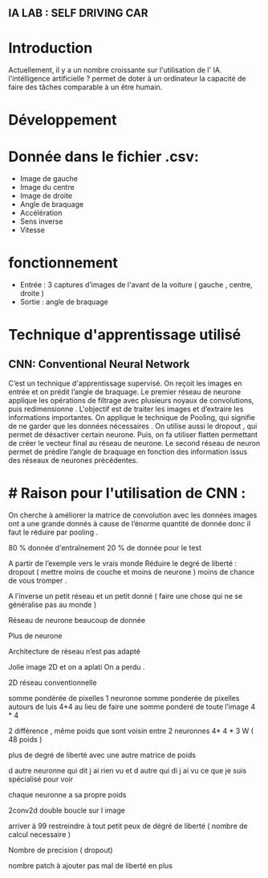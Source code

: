 ## IA LAB : SELF DRIVING CAR

# Introduction 
Actuellement, il y a un nombre croissante sur l'utilisation de l' IA. l'intélligence artificielle ?  permet de doter à un ordinateur la capacité de faire des tâches comparable à un être humain.


# Développement 
# Donnée dans le fichier .csv:
- Image de gauche
- Image du centre
- Image de droite
- Angle de braquage
- Accélération
- Sens inverse
- Vitesse

# fonctionnement 
- Entrée : 3 captures d’images de l'avant de la voiture ( gauche , centre, droite )
- Sortie : angle de braquage

# Technique d'apprentissage utilisé
## CNN: Conventional Neural Network
C’est un technique d'apprentissage supervisé. On reçoit les images en entrée et on prédit l’angle de braquage. 
 Le premier réseau de neurone applique les opérations de filtrage avec plusieurs noyaux de convolutions, puis redimensionne . L'objectif est de traiter les images et d’extraire les informations importantes. On applique le technique de Pooling, qui signifie de ne garder que les données nécessaires . On utilise aussi le dropout , qui permet de désactiver certain neurone. Puis, on fa utiliser flatten permettant de créer le vecteur final au réseau de neurone. Le second réseau de neuron permet de prédire l’angle de braquage en fonction des information issus des réseaux de neurones précédentes.

# # Raison pour l'utilisation de CNN : 
On cherche à améliorer la matrice de convolution avec les données images ont a une grande donnés à cause de l’énorme quantité de donnée donc il faut le réduire par pooling .

80 % donnée d'entraînement 
20 % de donnée pour le test


A partir de l’exemple vers le vrais monde
Réduire le degré de liberté : dropout ( mettre moins de couche et moins de neurone ) moins de chance de vous tromper .

A l’inverse un petit réseau et un petit donné  ( faire une chose qui ne se généralise pas au monde )

Réseau de neurone beaucoup de donnée

Plus de neurone 

Architecture de réseau n’est pas adapté 

Jolie image 2D et on a aplati  On a perdu .

2D réseau conventionnelle 

somme pondérée de pixelles 
1 neuronne  somme ponderée de pixelles autours de luis 4*4 au lieu de faire une somme ponderé de toute l’image 4 * 4

2 différence , même poids que sont voisin entre 2 neuronnes  4* 4 * 3  W  ( 48 poids ) 

plus de degré de liberté avec une autre matrice de poids 


d autre neuronne qui dit j ai rien vu et d autre qui di j ai vu ce que je suis spécialisé pour voir

chaque neuronne a sa propre poids 

2conv2d double boucle sur l image 

arriver à 99 restreindre à tout petit peux de dégré de liberté ( nombre de calcul necessaire ) 

Nombre de precision ( dropout) 


nombre  patch à ajouter pas mal de liberté en plus 

